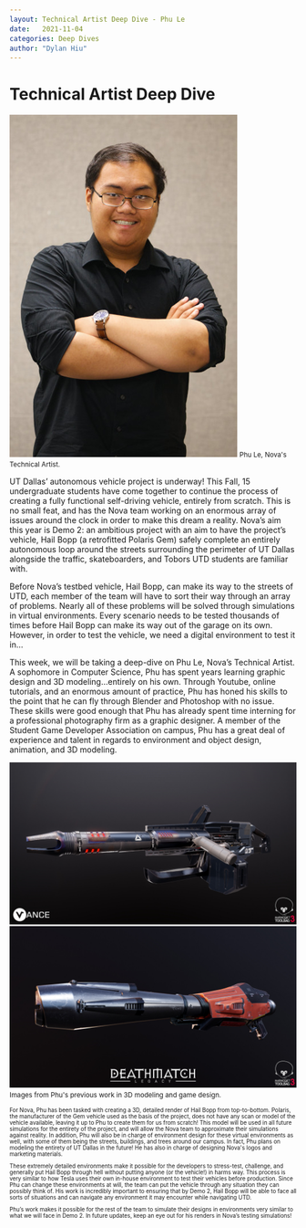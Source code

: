 ```yaml
---
layout: Technical Artist Deep Dive - Phu Le
date:   2021-11-04
categories: Deep Dives
author: "Dylan Hiu"
---
```


# Technical Artist Deep Dive

[![Headshot of Phu](/assets/res/headshots/phu_le.jpg)](/assets/res/headshots/phu_le.jpg)
<small>Phu Le, Nova's Technical Artist.</small>

UT Dallas’ autonomous vehicle project is underway! This Fall, 15 undergraduate students have come together to continue the process of creating a fully functional self-driving vehicle, entirely from scratch. This is no small feat, and has the Nova team working on an enormous array of issues around the clock in order to make this dream a reality. Nova’s aim this year is Demo 2: an ambitious project with an aim to have the project’s vehicle, Hail Bopp (a retrofitted Polaris Gem) safely complete an entirely autonomous loop around the streets surrounding the perimeter of UT Dallas alongside the traffic, skateboarders, and Tobors UTD students are familiar with. 

Before Nova’s testbed vehicle, Hail Bopp, can make its way to the streets of UTD, each member of the team will have to sort their way through an array of problems. Nearly all of these problems will be solved through simulations in virtual environments. Every scenario needs to be tested thousands of times before Hail Bopp can make its way out of the garage on its own. However, in order to test the vehicle, we need a digital environment to test it in…

This week, we will be taking a deep-dive on Phu Le, Nova’s Technical Artist. A sophomore in Computer Science, Phu has spent years learning graphic design and 3D modeling…entirely on his own. Through Youtube, online tutorials, and an enormous amount of practice, Phu has honed his skills to the point that he can fly through Blender and Photoshop with no issue. These skills were good enough that Phu has already spent time interning for a professional photography firm as a graphic designer. A member of the Student Game Developer Association on campus, Phu has a great deal of experience and talent in regards to environment and object design, animation, and 3D modeling.

[![Image from Phu's online portfolio](/assets/res/2021-11-04-Phu_Le_Portfolio1.png)](/assets/res/2021-11-04-Phu_Le_Portfolio1.png)
[![Second from Phu's online portfolio](/assets/res/2021-11-04-Phu_Le-Portfolio2.png)](/assets/res/2021-11-04-Phu_Le-Portfolio2.png)
<small>Images from Phu's previous work in 3D modeling and game design.<small>

For Nova, Phu has been tasked with creating a 3D, detailed render of Hail Bopp from top-to-bottom. Polaris, the manufacturer of the Gem vehicle used as the basis of the project, does not have any scan or model of the vehicle available, leaving it up to Phu to create them for us from scratch! This model will be used in all future simulations for the entirety of the project, and will allow the Nova team to approximate their simulations against reality. In addition, Phu will also be in charge of environment design for these virtual environments as well, with some of them being the streets, buildings, and trees around our campus. In fact, Phu plans on modeling the entirety of UT Dallas in the future! He has also in charge of designing Nova's logos and marketing materials.
  
These extremely detailed environments make it possible for the developers to stress-test, challenge, and generally put Hail Bopp through hell without putting anyone (or the vehicle!) in harms way. This process is very similar to how Tesla uses their own in-house environment to test their vehicles before production. Since Phu can change these environments at will, the team can put the vehicle through any situation they can possibly think of. His work is incredibly important to ensuring that by Demo 2, Hail Bopp will be able to face all sorts of situations and can navigate any environment it may encounter while navigating UTD.

Phu’s work makes it possible for the rest of the team to simulate their designs in environments very similar to what we will face in Demo 2. In future updates, keep an eye out for his renders in Nova’s testing simulations! 
